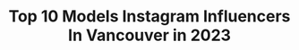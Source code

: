 ---
title: Top 10 Models Instagram Influencers In Vancouver in 2023
description: >-
  Find top models Instagram influencers in Vancouver in 2023. Most popular hashtags: #model #photography #style #fashion.
platform: Instagram
hits: 81
text_top: Discover the best Instagram influencers on inBeat.
text_bottom: Our search engine has 81 Instagram influencers like this in Vancouver, Canada for you to connect with.
profiles:
  - username: "dj.jeezyyy"
    fullname: >-
      J E E Z Y (Decibel)
    bio: >-
      @decibelvan 🎶SoundCloud/Youtube: J E E Z Y September 2020 Bhangra Podcast⬇️
    location: "Canada"
    followers: 3877
    engagement: 1808
    commentsToLikes: 0.115155
    id: ck602n4c1i3dd0i14ihborpur
    verified: false
    hashtags: "#slowjams, #ableton, #royalwedding, #youtube"
  - username: "muaeleni"
    fullname: >-
      Eleni ✨
    bio: >-
      💄 Beauty | Fashion | Lifestyle 💎 Daily Posts 📍 Vancouver, Canada 📧 For Collabs/PR - muaeleni@gmail.com
    location: "Canada"
    followers: 19648
    engagement: 303
    commentsToLikes: 0.341443
    id: ck6tv85cxkpwl0j71jssaxj0w
    verified: false
    hashtags: "#halloween, #smashbox, #soundcloud, #skullart"
  - username: "nicolejamesofficial"
    fullname: >-
      Nicole James
    bio: >-
      🎬 Young Erin Voss on Locke & Key - Netflix 🎬 Gabby on Boombats - Youtube ⭐️ACTRA ⭐️Premier Artists' Management 👇Visit my IMDb page 👇
    location: "Canada"
    followers: 5855
    engagement: 1605
    commentsToLikes: 0.047055
    id: ck9wf323jn2ay0j78k0safssh
    verified: false
    hashtags: "#workingactors, #torontofilmindustry, #actra, #tvactor"
  - username: "veronica_latexdoll"
    fullname: >-
      Veronica Doll
    bio: >-
      Vancouver 🇨🇦 Fetish Model 💄 Latex 🦸🏻‍♀️ Rubber 🖤 BDSM ⛓
    location: "Canada"
    followers: 7163
    engagement: 683
    commentsToLikes: 0.028254
    id: ck8swso3hf3ml0j78dfh9yycs
    verified: false
    hashtags: "#latexobession, #doll, #fetishmodel, #perfectdoll"
  - username: "angharada.model"
    fullname: >-
      𝒜 𝓃 𝑔 𝒽 𝒶 𝓇 𝒶 𝒹 𝒶
    bio: >-
      📍Vancouver •Renaissance Muse •Time Traveler• Last of the romantics• Celtic/ Baltic • European actress, now full time model based in Vancouver, Canada.
    location: "Canada"
    followers: 31362
    engagement: 254
    commentsToLikes: 0.033694
    id: ck15tn028ivx00i19vaaw8j0q
    verified: false
    hashtags: "#redhair, #artoftheday, #fantasyphotography, #beauty"
  - username: "miss.karnawat1"
    fullname: >-
      𝐌𝐈𝐒𝐒 𝐊𝐀𝐑𝐍𝐀𝐖𝐀𝐓 🇨🇦
    bio: >-
      🄴🄻🄸🅃🄴 𝐹𝑜𝑟 𝑤𝑜𝑟𝑘 & 𝑏𝑢𝑠𝑖𝑛𝑒𝑠𝑠 𝑖𝑛𝑞𝑢𝑖𝑟𝑖𝑒𝑠: 𝐌𝐢𝐬𝐬.𝐤𝐚𝐫𝐧𝐚𝐰𝐚𝐭𝟏@𝐠𝐦𝐚𝐢𝐥.𝐜𝐨𝐦 𝕔𝕝𝕚𝕔𝕜 𝕠𝕟 Highlights Youtube 𝕥𝕠 𝕔𝕙𝕖𝕔𝕜𝕠𝕦𝕥 𝕞𝕪 𝕨𝕠𝕣𝕜 ᗰY ᒪᗩTEᔕT ᗯOᖇK👇🏻- SURRENDER (Aman Yaar)
    location: "Canada"
    followers: 36580
    engagement: 267
    commentsToLikes: 0.022780
    id: ck0vyocda4zkx0i19azhppzwh
    verified: false
    hashtags: "#beauty, #punjabimodel, #sexy, #selfie"
  - username: "airdrieventador"
    fullname: >-
      Tyler Elaschuk
    bio: >-
      Co-Owner - GoldsGymCalgary Worlds Fastest Mclaren 720s - 1250hp 60-130 - 3.41 1/4mile - 161@4k DA Halfmile - 195.98@3k DA Tuned by @dyno_spectrum
    location: "Canada"
    followers: 6661
    engagement: 724
    commentsToLikes: 0.084357
    id: ck6tz8iwk88bb0j715wwu1cyb
    verified: false
    hashtags: "#488, #carsofinstagram, #nitrous, #mclaren"
  - username: "simartistry"
    fullname: >-
      Makeup Artist | Calgary
    bio: >-
      S i m r a n S a r o y a ♥ Certified Makeup & Hair Artist ♥ Bridal & NonBridal Calendar Open 2023-22 📆 ♥ @bdlashesofficial Retailer ♥ @admirebysg 🧿
    location: "Canada"
    followers: 4441
    engagement: 558
    commentsToLikes: 0.100377
    id: ckf5wa3fwrdcm0j238v95oq19
    verified: false
    hashtags: "#yycphotography, #calgaryphotographer, #longlashes, #yychair"
  - username: "alliewiebe"
    fullname: >-
      Allie Wiebe
    bio: >-
      Vancouver, BC Key Models courtenay@keymodelmgmt.com
    location: "Canada"
    followers: 6005
    engagement: 906
    commentsToLikes: 0.018229
    id: ck5hj690ng2x70i1153b7oj1u
    verified: false
    hashtags: ""
  - username: "theferrera"
    fullname: >-
      KATIA DES-FERRERA
    bio: >-
      🧿 Vancouver Russian/French Model Entrepreneur Artist Actress Playboy Playmate🐇
    location: "Canada"
    followers: 116174
    engagement: 285
    commentsToLikes: 0.021686
    id: ck5zno40wotxa0i14y9muxorf
    verified: false
    hashtags: "#katiaferrera, #librababy, #birthdaygirl, #bts"
---